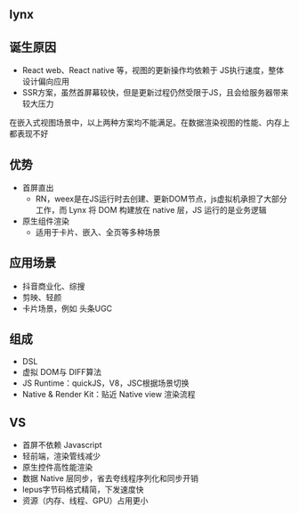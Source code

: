 ## lynx

## 诞生原因

* React web、React native 等，视图的更新操作均依赖于 JS执行速度，整体设计偏向应用
* SSR方案，虽然首屏幕较快，但是更新过程仍然受限于JS，且会给服务器带来较大压力

在嵌入式视图场景中，以上两种方案均不能满足。在数据渲染视图的性能、内存上都表现不好

## 优势

* 首屏直出
  * RN，weex是在JS运行时去创建、更新DOM节点，js虚拟机承担了大部分工作，而 Lynx 将 DOM 构建放在 native 层，JS 运行的是业务逻辑
* 原生组件渲染
  * 适用于卡片、嵌入、全页等多种场景

## 应用场景

* 抖音商业化、综搜
* 剪映、轻颜
* 卡片场景，例如 头条UGC

## 组成

* DSL
* 虚拟 DOM与 DIFF算法
* JS Runtime：quickJS，V8，JSC根据场景切换
* Native & Render Kit：贴近 Native view 渲染流程

## VS

* 首屏不依赖 Javascript
* 轻前端，渲染管线减少
* 原生控件高性能渲染
* 数据 Native 层同步，省去夸线程序列化和同步开销
* lepus字节码格式精简，下发速度快
* 资源（内存、线程、GPU）占用更小